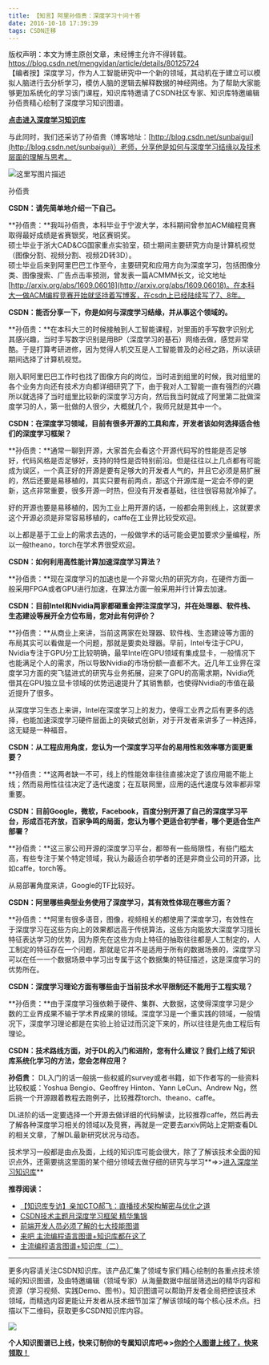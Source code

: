 ```yaml
---
title: 【知言】阿里孙佰贵：深度学习十问十答
date: 2016-10-18 17:39:39
tags: CSDN迁移
---
```

 版权声明：本文为博主原创文章，未经博主允许不得转载。 https://blog.csdn.net/mengyidan/article/details/80125724   
  【编者按】深度学习，作为人工智能研究中一个新的领域，其动机在于建立可以模拟人脑进行去分析学习，模仿人脑的逻辑去解释数据的神经网络。为了帮助大家能够更加系统化的学习该门课程，知识库特邀请了CSDN社区专家、知识库特邀编辑孙佰贵精心绘制了深度学习知识图谱。

**[点击进入深度学习知识库](http://lib.csdn.net/base/deeplearning)**

与此同时，我们还采访了孙佰贵（博客地址：[http://blog.csdn.net/sunbaigui](http://blog.csdn.net/sunbaigui)）老师，分享他是如何与深度学习结缘以及技术层面的理解与思考。



![这里写图片描述](https://img-blog.csdn.net/20161018160401672)



孙佰贵

**CSDN：请先简单地介绍一下自己。**

**孙佰贵：**我叫孙佰贵，本科毕业于宁波大学，本科期间曾参加ACM编程竞赛取得最好成绩是省赛银奖，地区赛铜奖。   
 硕士毕业于浙大CAD&CG国家重点实验室，硕士期间主要研究方向是计算机视觉（图像分割、视频分割、视频2D转3D）。   
 硕士毕业后来到阿里巴巴工作至今，主要研究和应用方向为深度学习，包括图像分类、图像搜索、广告点击率预测，曾发表一篇ACMMM长文，论文地址[http://arxiv.org/abs/1609.06018](http://arxiv.org/abs/1609.06018)。在本科大一做ACM编程竞赛开始就坚持着写博客，在csdn上已经陆续写了7、8年。

**CSDN：能否分享一下，你是如何与深度学习结缘，并从事这个领域的。**

**孙佰贵：**在本科大三的时候接触到人工智能课程，对里面的手写数字识别尤其感兴趣，当时手写数字识别是用BP（深度学习的基石）网络去做，感觉非常酷。于是打算考研进修，因为觉得人机交互是人工智能普及的必经之路，所以读研期间选择了计算机视觉。

刚入职阿里巴巴工作时也找了图像方向的岗位，当时进到组里的时候，我对组里的各个业务方向还有技术方向都详细研究了下，由于我对人工智能一直有强烈的兴趣所以就选择了当时组里比较新的深度学习方向，然后我当时就成了阿里第二批做深度学习的人，第一批做的人很少，大概就几个，我师兄就是其中一个。

**CSDN：在深度学习领域，目前有很多开源的工具和库，开发者该如何选择适合他们的深度学习框架？**

**孙佰贵：**通常一聊到开源，大家首先会看这个开源代码写的性能是否足够好，代码风格是否足够好，支持的特性是否特别前沿。但是往往以上几点都有可能成为误区，一个真正好的开源是要有足够大的开发者人气的，并且它必须是易扩展的，然后还要是易移植的，其实只要有前两点，那这个开源库是一定会不停的更新，这点非常重要，很多开源一时热，但没有开发者基础，往往很容易就冷掉了。

好的开源也要是易移植的，因为工业上用开源的话，一般都会用到线上，这就要求这个开源必须是非常容易移植的，caffe在工业界比较受欢迎。

以上都是基于工业上的需求去选的，一般做学术的话可能会更加要求少量编程，所以一般theano，torch在学术界很受欢迎。

**CSDN：如何利用高性能计算加速深度学习算法？**

**孙佰贵：**现在深度学习的加速也是一个非常火热的研究方向，在硬件方面一般采用FPGA或者GPU进行加速，在算法方面一般采用并行计算去加速。

**CSDN：目前Intel和Nvidia两家都砸重金押注深度学习，并在处理器、软件栈、生态建设等展开全方位布局，您对此有何评价？**

**孙佰贵：**从商业上来讲，当前这两家在处理器、软件栈、生态建设等方面的布局其实可以看做是一个问题，那就是要卖处理器。早前，Intel专注于CPU，Nvidia专注于GPU分工比较明确，最早Intel在GPU领域有集成显卡，一般情况下也能满足个人的需求，所以导致Nvidia的市场份额一直都不大。近几年工业界在深度学习方面的突飞猛进式的研究与业务拓展，迎来了GPU的高需求期，Nvidia凭借其在GPU独立显卡领域的优势迅速提升了其销售额，也使得Nvidia的市值在最近提升了很多。

从深度学习生态上来讲，Intel在深度学习上的发力，使得工业界之后有更多的选择，也能加速深度学习硬件层面上的突破式创新，对于开发者来讲多了一种选择，这无疑是一种福音。

**CSDN：从工程应用角度，您认为一个深度学习平台的易用性和效率哪方面更重要？**

**孙佰贵：**这两者缺一不可，线上的性能效率往往直接决定了该应用能不能上线；然而易用性往往决定了迭代速度；在互联网里，应用的迭代速度与效率都非常重要。

**CSDN：目前Google，微软，Facebook，百度分别开源了自己的深度学习平台，形成百花齐放，百家争鸣的局面，您认为哪个更适合初学者，哪个更适合生产部署？**

**孙佰贵：**这三家公司开源的深度学习平台，都带有一些局限性，有些门槛太高，有些专注于某个特定领域，我认为最适合初学者的还是非商业公司的开源，比如caffe，torch等。

从易部署角度来讲，Google的TF比较好。

**CSDN：阿里哪些典型业务使用了深度学习，其有效性体现在哪些方面？**

**孙佰贵：**阿里有很多语音，图像，视频相关的都使用了深度学习，有效性在于深度学习在这些方向上的效果都远高于传统算法，这些方向能放大深度学习擅长特征表达学习的优势，因为原先在这些方向上特征的抽取往往都是人工制定的，人工制定的特征存在一个问题，那就是它并不是适用于所有的数据场景的，深度学习可以在任一一个数据场景中学习出专属于这个数据集的特征描述，这是深度学习的优势所在。

**CSDN：深度学习理论方面有哪些由于当前技术水平限制还不能用于工程实现？**

**孙佰贵：**由于深度学习强依赖于硬件、集群、大数据，这使得深度学习是少数的工业界成果不输于学术界成果的领域。深度学习是一个重实践的领域，一般情况下，深度学习理论都是在实验上验证过而沉淀下来的，所以往往是先由工程后有理论。

**CSDN：技术路线方面，对于DL的入门和进阶，您有什么建议？我们上线了知识库系统化学习的方法，您会怎样应用？**

**孙佰贵：** DL入门的话一般挑一些权威的survey或者书籍，如下作者写的一些资料比较权威：Yoshua Bengio、Geoffrey Hinton、Yann LeCun、Andrew Ng，然后挑一个开源跟着教程去跑例子，比较推荐torch、theano、caffe。

DL进阶的话一定要选择一个开源去做详细的代码解读，比较推荐caffe，然后再去了解各种深度学习相关的领域以及竞赛，再就是一定要去arxiv网站上定期查看DL的相关文章，了解DL最新研究状况与动态。

技术学习一般都是由点及面，上线的知识库可能会很大，除了了解该技术全面的知识点外，还需要挑这里面的某个细分领域去做仔细的研究与学习**=>>[进入深度学习知识库](http://lib.csdn.net/base/deeplearning)**

**推荐阅读：**


  * [【知识库专访】亲加CTO郝飞：直播技术架构解密与优化之道]() 
  * [CSDN技术主题月深度学习框架 精华集锦]() 
  * [前端开发人员必须了解的七大技能图谱]() 
  * [来吧 主流编程语言图谱+知识库都在这了]() 
  * [主流编程语言图谱+知识库（二）]() 
--------
更多内容请关注CSDN知识库。该产品汇集了领域专家们精心绘制的各重点技术领域的知识图谱，及由特邀编辑（领域专家）从海量数据中层层筛选出的精华内容和资源（学习视频、实践Demo、图书）。知识图谱可以帮助开发者全局把控该技术领域，而精选内容更能让开发者从技术细节加深了解该领域的每个核心技术点。扫描以下二维码，获取更多CSDN知识库内容。



![](https://img-blog.csdn.net/20161009102038232)

**个人知识图谱已上线，快来订制你的专属知识库吧=>>[你的个人图谱上线了，快来领取！](http://blog.csdn.net/baiyuzhong2012/article/details/52587847)**

   
  